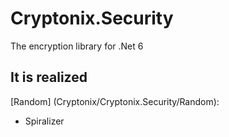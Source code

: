 # Cryptonix.Security
The encryption library for .Net 6


## It is realized

[Random] (Cryptonix/Cryptonix.Security/Random):
- Spiralizer
